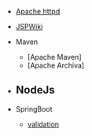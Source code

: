 - [Apache httpd](./httpd/readme.md)
- [JSPWiki](/jspwiki/readme.md)

- Maven
  - [Apache Maven]
  - [Apache Archiva]

- NodeJs
  -

- SpringBoot
  - [validation](./springboot/validation.md)
  